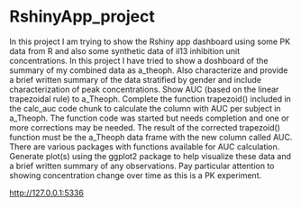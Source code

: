 # RshinyApp_project
In this project I am trying to show the Rshiny app dashboard using some PK data from R and also some synthetic data of il13 inhibition unit concentrations. 
In this project I have tried to show a doshboard of the summary of my combined data as a_theoph.
Also characterize and provide a brief written summary of the data stratified by gender and include characterization of peak concentrations.
Show AUC (based on the linear trapezoidal rule) to a_Theoph.  Complete the function trapezoid() included in the calc_auc code chunk to calculate the column with AUC per subject in a_Theoph.  The function code was started but needs completion and one or more corrections may be needed.  The result of the corrected trapezoid() function must be the a_Theoph data frame with the new column called AUC.  There are various packages with functions available for AUC calculation.
Generate plot(s) using the ggplot2 package to help visualize these data and a brief written summary of any observations.  Pay particular attention to showing concentration change over time as this is a PK experiment.

http://127.0.0.1:5336
